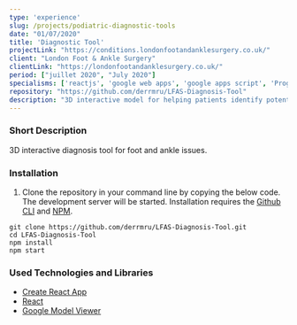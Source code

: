 ```yaml
---
type: 'experience'
slug: /projects/podiatric-diagnostic-tools
date: "01/07/2020"
title: 'Diagnostic Tool'
projectLink: "https://conditions.londonfootandanklesurgery.co.uk/"
client: "London Foot & Ankle Surgery"
clientLink: "https://londonfootandanklesurgery.co.uk/"
period: ["juillet 2020", "July 2020"]
specialisms: ['reactjs', 'google web apps', 'google apps script', 'Progressive Web App']
repository: "https://github.com/derrmru/LFAS-Diagnosis-Tool"
description: "3D interactive model for helping patients identify potential foot and ankle complaints."
---
```


### Short Description

3D interactive diagnosis tool for foot and ankle issues. 

### Installation

1. Clone the repository in your command line by copying the below code. The development server will be started. Installation requires the [Github CLI](https://docs.github.com/en/github/creating-cloning-and-archiving-repositories/cloning-a-repository) and [NPM](https://www.npmjs.com/).

```
git clone https://github.com/derrmru/LFAS-Diagnosis-Tool.git
cd LFAS-Diagnosis-Tool
npm install
npm start
```

### Used Technologies and Libraries

- [Create React App](https://github.com/facebook/create-react-app)
- [React](https://reactjs.org/)
- [Google Model Viewer](https://modelviewer.dev/)